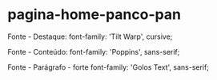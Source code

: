 # pagina-home-panco-pan

Fonte - Destaque:
font-family: 'Tilt Warp', cursive;

Fonte - Conteúdo:
font-family: 'Poppins', sans-serif;

Fonte - Parágrafo - forte
font-family: 'Golos Text', sans-serif;
